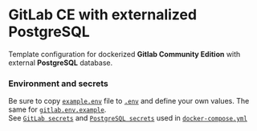 # GitLab CE with externalized PostgreSQL
Template configuration for dockerized **Gitlab Community Edition** with external **PostgreSQL** database.  

### Environment and secrets
Be sure to copy [`example.env`](/example.env) file to [`.env`](/.env) and define your own values. The same for [`gitlab.env.example`](/gitlab.env).  
See [`GitLab secrets`](/gitlab/secrets/README.md) and [`PostgreSQL secrets`](/gitlab/secrets/README.md) used in [`docker-compose.yml`](/docker-compose.yml)  
